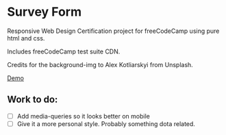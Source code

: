# Survey Form
Responsive Web Design Certification project for freeCodeCamp using pure html and css.

Includes freeCodeCamp test suite CDN.

Credits for the background-img to Alex Kotliarskyi from Unsplash.

[Demo](https://achareun.github.io/survey-form/)

## Work to do:
- [ ] Add media-queries so it looks better on mobile
- [ ] Give it a more personal style. Probably something dota related.
